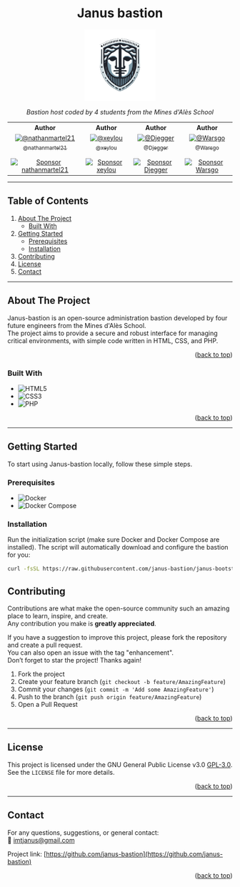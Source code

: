 <a id="readme-top"></a> 

<h1><center>Janus bastion</center></h1>

<div align="center">
  <a href="https://github.com/janus-bastion">
    <img src="https://github.com/janus-bastion/janus-frontend/blob/main/public/janus-logo.png" alt="Janus Bastion Logo" width="160" height="160" />
  </a>

  <p><em>Bastion host coded by 4 students from the Mines d'Alès School</em></p>

  <table align="center">
    <tr>
      <th>Author</th>
      <th>Author</th>
      <th>Author</th>
      <th>Author</th>
    </tr>
    <tr>
      <td align="center">
        <a href="https://github.com/nathanmartel21">
          <img src="https://github.com/nathanmartel21.png?size=115" width="115" alt="@nathanmartel21" /><br />
          <sub>@nathanmartel21</sub>
        </a>
        <br /><br />
        <a href="https://github.com/sponsors/nathanmartel21">
          <img src="https://img.shields.io/badge/sponsor-30363D?style=for-the-badge&logo=GitHub-Sponsors&logoColor=white" alt="Sponsor nathanmartel21" />
        </a>
      </td>
      <td align="center">
        <a href="https://github.com/xeylou">
          <img src="https://github.com/xeylou.png?size=115" width="115" alt="@xeylou" /><br />
          <sub>@xeylou</sub>
        </a>
        <br /><br />
        <a href="https://github.com/sponsors/xeylou">
          <img src="https://img.shields.io/badge/sponsor-30363D?style=for-the-badge&logo=GitHub-Sponsors&logoColor=white" alt="Sponsor xeylou" />
        </a>
      </td>
      <td align="center">
        <a href="https://github.com/Djegger">
          <img src="https://github.com/Djegger.png?size=115" width="115" alt="@Djegger" /><br />
          <sub>@Djegger</sub>
        </a>
        <br /><br />
        <a href="https://github.com/sponsors/Djegger">
          <img src="https://img.shields.io/badge/sponsor-30363D?style=for-the-badge&logo=GitHub-Sponsors&logoColor=white" alt="Sponsor Djegger" />
        </a>
      </td>
      <td align="center">
        <a href="https://github.com/Warsgo">
          <img src="https://github.com/Warsgo.png?size=115" width="115" alt="@Warsgo" /><br />
          <sub>@Warsgo</sub>
        </a>
        <br /><br />
        <a href="https://github.com/sponsors/Warsgo">
          <img src="https://img.shields.io/badge/sponsor-30363D?style=for-the-badge&logo=GitHub-Sponsors&logoColor=white" alt="Sponsor Warsgo" />
        </a>
      </td>
    </tr>
  </table>
</div>

---

## Table of Contents

1. [About The Project](#about-the-project)
   - [Built With](#built-with)
2. [Getting Started](#getting-started)
   - [Prerequisites](#prerequisites)
   - [Installation](#installation)
3. [Contributing](#contributing)
4. [License](#license)
5. [Contact](#contact)

---

## About The Project

Janus-bastion is an open-source administration bastion developed by four future engineers from the Mines d'Alès School.  
The project aims to provide a secure and robust interface for managing critical environments, with simple code written in HTML, CSS, and PHP.

<p align="right">(<a href="#readme-top">back to top</a>)</p>

### Built With

* ![HTML5](https://img.shields.io/badge/HTML5-E34F26?style=for-the-badge&logo=html5&logoColor=white)  
* ![CSS3](https://img.shields.io/badge/CSS3-1572B6?style=for-the-badge&logo=css3&logoColor=white)  
* ![PHP](https://img.shields.io/badge/PHP-777BB4?style=for-the-badge&logo=php&logoColor=white)  

<p align="right">(<a href="#readme-top">back to top</a>)</p>

---

## Getting Started

To start using Janus-bastion locally, follow these simple steps.

### Prerequisites

* ![Docker](https://img.shields.io/badge/Docker-2CA5E0?style=for-the-badge&logo=docker&logoColor=white)
* ![Docker Compose](https://img.shields.io/badge/Docker%20Compose-2496ED?style=for-the-badge&logo=docker&logoColor=white)

### Installation

Run the initialization script (make sure Docker and Docker Compose are installed). The script will automatically download and configure the bastion for you:

```sh
curl -fsSL https://raw.githubusercontent.com/janus-bastion/janus-bootstrap/main/janus-init.sh | sh
```

## Contributing

Contributions are what make the open-source community such an amazing place to learn, inspire, and create.  
Any contribution you make is **greatly appreciated**.

If you have a suggestion to improve this project, please fork the repository and create a pull request.  
You can also open an issue with the tag "enhancement".  
Don’t forget to star the project! Thanks again!

1. Fork the project  
2. Create your feature branch (`git checkout -b feature/AmazingFeature`)  
3. Commit your changes (`git commit -m 'Add some AmazingFeature'`)  
4. Push to the branch (`git push origin feature/AmazingFeature`)  
5. Open a Pull Request  

<p align="right">(<a href="#readme-top">back to top</a>)</p>

---

## License

This project is licensed under the GNU General Public License v3.0 [GPL-3.0](https://github.com/janus-bastion/.github/blob/main/LICENSE).  
See the `LICENSE` file for more details.

<p align="right">(<a href="#readme-top">back to top</a>)</p>

---

## Contact

For any questions, suggestions, or general contact:  
📧 imtjanus@gmail.com

Project link: [https://github.com/janus-bastion](https://github.com/janus-bastion)

<p align="right">(<a href="#readme-top">back to top</a>)</p>
